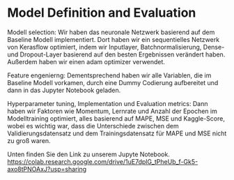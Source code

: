 # Model Definition and Evaluation
Modell selection: Wir haben das neuronale Netzwerk basierend auf dem Baseline Modell implementiert. Dort haben wir ein sequentielles Netzwerk von Kerasflow optimiert, indem wir Inputlayer, Batchnormalisierung, Dense- und Dropout-Layer basierend auf den besten Ergebnissen verändert haben. Außerdem haben wir einen adam optimizer verwendet.

Feature engenierng: Dementsprechend haben wir alle Variablen, die im Baseline Modell vorkamen, durch eine Dummy Codierung aufbereitet und dann in das Jupyter Notebook geladen.

Hyperparameter tuning, Implementation und Evaluation metrics: Dann haben wir Faktoren wie Momentum, Lernrate und Anzahl der Epochen im Modelltraining optimiert, alles basierend auf MAPE, MSE und Kaggle-Score, wobei es wichtig war, dass die Unterschiede zwischen dem Validierungsdatensatz und dem Trainingsdatensatz für MAPE und MSE nicht zu groß waren. 

Unten finden Sie den Link zu unserem Jupyte Notebook.
https://colab.research.google.com/drive/1uE7dplG_tPheUb_f-Gk5-axo8tPNOAxJ?usp=sharing
